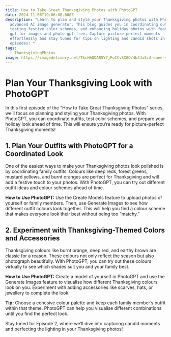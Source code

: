 ```yaml
---
title: How to Take Great Thanksgiving Photos with PhotoGPT
date: 2024-11-06T19:06:00.000Z
description: "Learn to plan and style your Thanksgiving photos with PhotoGPT, an
  advanced AI image generator. This blog guides you in coordinating outfits,
  testing festive color schemes, and enhancing holiday photos with features like
  gpt for images and photo gpt free. Capture picture-perfect moments
  effortlessly and stay tuned for tips on lighting and candid shots in the next
  episodes! "
tags:
  - ThanksgivingPhotos
image: https://imagedelivery.net/TkcHhODAR5Y7jFoICvSX0Q/4b44a5c4-baee-4e64-cb5b-7e15fae61e00/q=100
---
```

# **Plan Your Thanksgiving Look with PhotoGPT**

In this first episode of the "How to Take Great Thanksgiving Photos" series, we’ll focus on planning and styling your Thanksgiving photos. With PhotoGPT, you can coordinate outfits, test color schemes, and prepare your holiday look ahead of time. This will ensure you’re ready for picture-perfect Thanksgiving moments!

## **1. Plan Your Outfits with PhotoGPT for a Coordinated Look**

One of the easiest ways to make your Thanksgiving photos look polished is by coordinating family outfits. Colours like deep reds, forest greens, mustard yellows, and burnt oranges are perfect for Thanksgiving and will add a festive touch to your photos. With PhotoGPT, you can try out different outfit ideas and colour schemes ahead of time.

**How to Use PhotoGPT:** Use the Create Models feature to upload photos of yourself or family members. Then, use Generate Images to see how different outfit colours look together. This will help you find a colour scheme that makes everyone look their best without being too “matchy.”

## **2. Experiment with Thanksgiving-Themed Colors and Accessories**

Thanksgiving colours like burnt orange, deep red, and earthy brown are classic for a reason. These colours not only reflect the season but also photograph beautifully. With PhotoGPT, you can try out these colours virtually to see which shades suit you and your family best.

**How to Use PhotoGPT:** Create a model of yourself in PhotoGPT and use the Generate Images feature to visualise how different Thanksgiving colours look on you. Experiment with adding accessories like scarves, hats, or jewellery to complete the look.

**Tip:** Choose a cohesive colour palette and keep each family member’s outfit within that theme. PhotoGPT can help you visualise different combinations until you find the perfect look.

Stay tuned for Episode 2, where we’ll dive into capturing candid moments and perfecting the lighting in your Thanksgiving photos!
